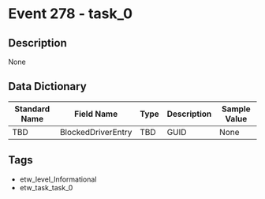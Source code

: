 # Event 278 - task_0

## Description
None

## Data Dictionary
|Standard Name|Field Name|Type|Description|Sample Value|
|---|---|---|---|---|
|TBD|BlockedDriverEntry|TBD|GUID|None|None|

## Tags
* etw_level_Informational
* etw_task_task_0